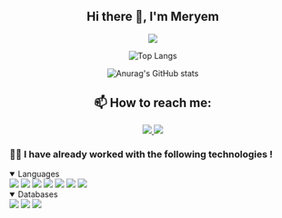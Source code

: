 <div align="center"> 
  
  ## Hi there 👋, I'm Meryem 
  
  ![](https://komarev.com/ghpvc/?username=MeryemN)

  ![Top Langs](https://github-readme-stats.vercel.app/api/top-langs/?username=MeryemN&langs_count=8&theme=react)

  ![Anurag's GitHub stats](https://github-readme-stats.vercel.app/api?username=MeryemN&show_icons=true&theme=dracula)

  ## 📫 How to reach me: 
  <a href="https://www.linkedin.com/in/meryem-nairi-473052177/">
    <img src="https://img.shields.io/badge/LinkedIn-0077B5?style=for-the-badge&logo=linkedin&logoColor=white"/>
  </a>

  <a href="mailto:meryemnairi05@gmail.com/">
    <img src="https://img.shields.io/badge/Gmail-D14836?style=for-the-badge&logo=gmail&logoColor=white"/>
  </a>

  <!---
  MeryemN/MeryemN is a ✨ special ✨ repository because its `README.md` (this file) appears on your GitHub profile.
  You can click the Preview link to take a look at your changes.
  --->
</div>

### 👨‍💻 I have already worked with the following technologies !
<details open>
   <summary> 
    Languages
  </summary>
  <img src="https://img.shields.io/badge/Java-ED8B00?style=for-the-badge&logo=java&logoColor=white"/>
  <img src="https://img.shields.io/badge/JavaScript-323330?style=for-the-badge&logo=javascript&logoColor=F7DF1E"/>
  <img src="https://img.shields.io/badge/HTML5-E34F26?style=for-the-badge&logo=html5&logoColor=white"/>
  <img src="https://img.shields.io/badge/CSS3-1572B6?style=for-the-badge&logo=css3&logoColor=white"/>
  <img src="https://img.shields.io/badge/Python-3776AB?style=for-the-badge&logo=python&logoColor=white"/>
  <img src="https://img.shields.io/badge/C-00599C?style=for-the-badge&logo=c&logoColor=white"/>
  <img src="https://img.shields.io/badge/C%2B%2B-00599C?style=for-the-badge&logo=c%2B%2B&logoColor=white"/>
</details>

<details open>
  <summary> 
    Databases
  </summary>
  <img src="https://img.shields.io/badge/PostgreSQL-316192?style=for-the-badge&logo=postgresql&logoColor=white"/>
  <img src="https://img.shields.io/badge/MySQL-00000F?style=for-the-badge&logo=mysql&logoColor=white"/>
  <img src="https://img.shields.io/badge/MongoDB-4EA94B?style=for-the-badge&logo=mongodb&logoColor=white"/>
</details>
